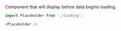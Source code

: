 Component that will display before data begins loading.

```js
import Placeholder from './loading';

<Placeholder />
```